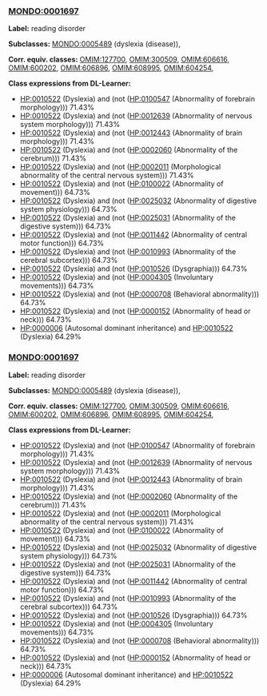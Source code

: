 
### [MONDO:0001697](http://purl.obolibrary.org/obo/MONDO_0001697)
**Label:** reading disorder

**Subclasses:** [MONDO:0005489](http://purl.obolibrary.org/obo/MONDO_0005489) (dyslexia (disease)), 

**Corr. equiv. classes:** [OMIM:127700](http://purl.obolibrary.org/obo/OMIM_127700), [OMIM:300509](http://purl.obolibrary.org/obo/OMIM_300509), [OMIM:606616](http://purl.obolibrary.org/obo/OMIM_606616), [OMIM:600202](http://purl.obolibrary.org/obo/OMIM_600202), [OMIM:606896](http://purl.obolibrary.org/obo/OMIM_606896), [OMIM:608995](http://purl.obolibrary.org/obo/OMIM_608995), [OMIM:604254](http://purl.obolibrary.org/obo/OMIM_604254), 

**Class expressions from DL-Learner:**

- [HP:0010522](http://purl.obolibrary.org/obo/HP_0010522) (Dyslexia) and (not ([HP:0100547](http://purl.obolibrary.org/obo/HP_0100547) (Abnormality of forebrain morphology))) 71.43%
- [HP:0010522](http://purl.obolibrary.org/obo/HP_0010522) (Dyslexia) and (not ([HP:0012639](http://purl.obolibrary.org/obo/HP_0012639) (Abnormality of nervous system morphology))) 71.43%
- [HP:0010522](http://purl.obolibrary.org/obo/HP_0010522) (Dyslexia) and (not ([HP:0012443](http://purl.obolibrary.org/obo/HP_0012443) (Abnormality of brain morphology))) 71.43%
- [HP:0010522](http://purl.obolibrary.org/obo/HP_0010522) (Dyslexia) and (not ([HP:0002060](http://purl.obolibrary.org/obo/HP_0002060) (Abnormality of the cerebrum))) 71.43%
- [HP:0010522](http://purl.obolibrary.org/obo/HP_0010522) (Dyslexia) and (not ([HP:0002011](http://purl.obolibrary.org/obo/HP_0002011) (Morphological abnormality of the central nervous system))) 71.43%
- [HP:0010522](http://purl.obolibrary.org/obo/HP_0010522) (Dyslexia) and (not ([HP:0100022](http://purl.obolibrary.org/obo/HP_0100022) (Abnormality of movement))) 64.73%
- [HP:0010522](http://purl.obolibrary.org/obo/HP_0010522) (Dyslexia) and (not ([HP:0025032](http://purl.obolibrary.org/obo/HP_0025032) (Abnormality of digestive system physiology))) 64.73%
- [HP:0010522](http://purl.obolibrary.org/obo/HP_0010522) (Dyslexia) and (not ([HP:0025031](http://purl.obolibrary.org/obo/HP_0025031) (Abnormality of the digestive system))) 64.73%
- [HP:0010522](http://purl.obolibrary.org/obo/HP_0010522) (Dyslexia) and (not ([HP:0011442](http://purl.obolibrary.org/obo/HP_0011442) (Abnormality of central motor function))) 64.73%
- [HP:0010522](http://purl.obolibrary.org/obo/HP_0010522) (Dyslexia) and (not ([HP:0010993](http://purl.obolibrary.org/obo/HP_0010993) (Abnormality of the cerebral subcortex))) 64.73%
- [HP:0010522](http://purl.obolibrary.org/obo/HP_0010522) (Dyslexia) and (not ([HP:0010526](http://purl.obolibrary.org/obo/HP_0010526) (Dysgraphia))) 64.73%
- [HP:0010522](http://purl.obolibrary.org/obo/HP_0010522) (Dyslexia) and (not ([HP:0004305](http://purl.obolibrary.org/obo/HP_0004305) (Involuntary movements))) 64.73%
- [HP:0010522](http://purl.obolibrary.org/obo/HP_0010522) (Dyslexia) and (not ([HP:0000708](http://purl.obolibrary.org/obo/HP_0000708) (Behavioral abnormality))) 64.73%
- [HP:0010522](http://purl.obolibrary.org/obo/HP_0010522) (Dyslexia) and (not ([HP:0000152](http://purl.obolibrary.org/obo/HP_0000152) (Abnormality of head or neck))) 64.73%
- [HP:0000006](http://purl.obolibrary.org/obo/HP_0000006) (Autosomal dominant inheritance) and [HP:0010522](http://purl.obolibrary.org/obo/HP_0010522) (Dyslexia) 64.29%



### [MONDO:0001697](http://purl.obolibrary.org/obo/MONDO_0001697)
**Label:** reading disorder

**Subclasses:** [MONDO:0005489](http://purl.obolibrary.org/obo/MONDO_0005489) (dyslexia (disease)), 

**Corr. equiv. classes:** [OMIM:127700](http://purl.obolibrary.org/obo/OMIM_127700), [OMIM:300509](http://purl.obolibrary.org/obo/OMIM_300509), [OMIM:606616](http://purl.obolibrary.org/obo/OMIM_606616), [OMIM:600202](http://purl.obolibrary.org/obo/OMIM_600202), [OMIM:606896](http://purl.obolibrary.org/obo/OMIM_606896), [OMIM:608995](http://purl.obolibrary.org/obo/OMIM_608995), [OMIM:604254](http://purl.obolibrary.org/obo/OMIM_604254), 

**Class expressions from DL-Learner:**

- [HP:0010522](http://purl.obolibrary.org/obo/HP_0010522) (Dyslexia) and (not ([HP:0100547](http://purl.obolibrary.org/obo/HP_0100547) (Abnormality of forebrain morphology))) 71.43%
- [HP:0010522](http://purl.obolibrary.org/obo/HP_0010522) (Dyslexia) and (not ([HP:0012639](http://purl.obolibrary.org/obo/HP_0012639) (Abnormality of nervous system morphology))) 71.43%
- [HP:0010522](http://purl.obolibrary.org/obo/HP_0010522) (Dyslexia) and (not ([HP:0012443](http://purl.obolibrary.org/obo/HP_0012443) (Abnormality of brain morphology))) 71.43%
- [HP:0010522](http://purl.obolibrary.org/obo/HP_0010522) (Dyslexia) and (not ([HP:0002060](http://purl.obolibrary.org/obo/HP_0002060) (Abnormality of the cerebrum))) 71.43%
- [HP:0010522](http://purl.obolibrary.org/obo/HP_0010522) (Dyslexia) and (not ([HP:0002011](http://purl.obolibrary.org/obo/HP_0002011) (Morphological abnormality of the central nervous system))) 71.43%
- [HP:0010522](http://purl.obolibrary.org/obo/HP_0010522) (Dyslexia) and (not ([HP:0100022](http://purl.obolibrary.org/obo/HP_0100022) (Abnormality of movement))) 64.73%
- [HP:0010522](http://purl.obolibrary.org/obo/HP_0010522) (Dyslexia) and (not ([HP:0025032](http://purl.obolibrary.org/obo/HP_0025032) (Abnormality of digestive system physiology))) 64.73%
- [HP:0010522](http://purl.obolibrary.org/obo/HP_0010522) (Dyslexia) and (not ([HP:0025031](http://purl.obolibrary.org/obo/HP_0025031) (Abnormality of the digestive system))) 64.73%
- [HP:0010522](http://purl.obolibrary.org/obo/HP_0010522) (Dyslexia) and (not ([HP:0011442](http://purl.obolibrary.org/obo/HP_0011442) (Abnormality of central motor function))) 64.73%
- [HP:0010522](http://purl.obolibrary.org/obo/HP_0010522) (Dyslexia) and (not ([HP:0010993](http://purl.obolibrary.org/obo/HP_0010993) (Abnormality of the cerebral subcortex))) 64.73%
- [HP:0010522](http://purl.obolibrary.org/obo/HP_0010522) (Dyslexia) and (not ([HP:0010526](http://purl.obolibrary.org/obo/HP_0010526) (Dysgraphia))) 64.73%
- [HP:0010522](http://purl.obolibrary.org/obo/HP_0010522) (Dyslexia) and (not ([HP:0004305](http://purl.obolibrary.org/obo/HP_0004305) (Involuntary movements))) 64.73%
- [HP:0010522](http://purl.obolibrary.org/obo/HP_0010522) (Dyslexia) and (not ([HP:0000708](http://purl.obolibrary.org/obo/HP_0000708) (Behavioral abnormality))) 64.73%
- [HP:0010522](http://purl.obolibrary.org/obo/HP_0010522) (Dyslexia) and (not ([HP:0000152](http://purl.obolibrary.org/obo/HP_0000152) (Abnormality of head or neck))) 64.73%
- [HP:0000006](http://purl.obolibrary.org/obo/HP_0000006) (Autosomal dominant inheritance) and [HP:0010522](http://purl.obolibrary.org/obo/HP_0010522) (Dyslexia) 64.29%


